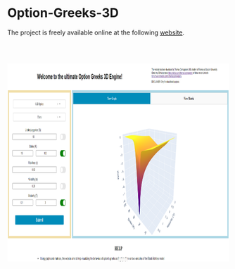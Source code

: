 # Option-Greeks-3D

The project is freely available online at the following [website](https://optiongreeks3d.herokuapp.com/).

<br><br>

<p align="center">
  <img src="fig/website.png" alt="alt text" height="450">
<p>&nbsp;</p>
